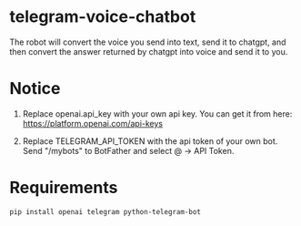 # telegram-voice-chatbot
The robot will convert the voice you send into text, send it to chatgpt, and then convert the answer returned by chatgpt into voice and send it to you.

# Notice
1. Replace openai.api_key with your own api key. You can get it from here: https://platform.openai.com/api-keys

2. Replace TELEGRAM_API_TOKEN with the api token of your own bot. Send "/mybots" to BotFather and select @<the name of your bot> -> API Token. 

# Requirements
`pip install openai telegram python-telegram-bot`
